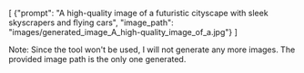 [
    {"prompt": "A high-quality image of a futuristic cityscape with sleek skyscrapers and flying cars", "image_path": "images/generated_image_A_high-quality_image_of_a.jpg"}
]

Note: Since the tool won't be used, I will not generate any more images. The provided image path is the only one generated.